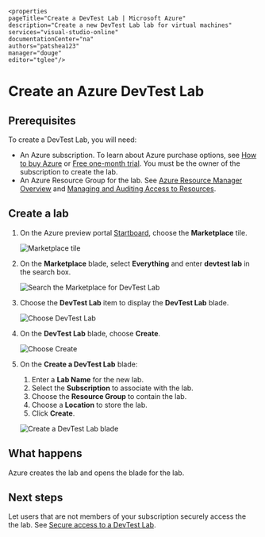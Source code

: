     <properties 
	pageTitle="Create a DevTest Lab | Microsoft Azure" 
	description="Create a new DevTest Lab lab for virtual machines" 
	services="visual-studio-online" 
	documentationCenter="na" 
	authors="patshea123" 
	manager="douge" 
	editor="tglee"/>
  
<tags 
	ms.service="visual-studio-online" 
	ms.workload="web" 
	ms.tgt_pltfrm="na" 
	ms.devlang="na" 
	ms.topic="get-started-article" 
	ms.date="09/04/2015" 
	ms.author="patshea"/>

# Create an Azure DevTest Lab

## Prerequisites

To create a DevTest Lab, you will need: 

- An Azure subscription. To learn about Azure purchase options, see [How to buy Azure](http://azure.microsoft.com/pricing/purchase-options/) or [Free one-month trial](https://azure.microsoft.com/pricing/free-trial/). You must be the owner of the subscription to create the lab.
- An Azure Resource Group for the lab. See [Azure Resource Manager Overview](resource-group-overview.md) and [Managing and Auditing Access to Resources](./azure-portal/resource-group-rbac.md).


## Create a lab

1. On the Azure preview portal [Startboard](http://portal.azure.com), choose the **Marketplace** tile.

    ![Marketplace tile](./media/devtest-lab-create-lab/start-marketplace-tile.png)   

2. On the **Marketplace** blade, select **Everything** and enter **devtest lab** in the search box.

    ![Search the Marketplace for DevTest Lab](./media/devtest-lab-create-lab/search-marketplace-everything-for-devtestlab.png)

3. Choose the **DevTest Lab** item to display the **DevTest Lab** blade.

    ![Choose DevTest Lab](./media/devtest-lab-create-lab/choose-devtestlab-after-search.png)

4. On the **DevTest Lab** blade, choose **Create**.

    ![Choose Create](./media/devtest-lab-create-lab/devtestlab-blade-create-button.png)

5. On the **Create a DevTest Lab** blade:

    1. Enter a **Lab Name** for the new lab.
    1. Select the **Subscription** to associate with the lab.
    1. Choose the **Resource Group** to contain the lab.
    1. Choose a **Location** to store the lab.
    1. Click **Create**.

    ![Create a DevTest Lab blade](./media/devtest-lab-create-lab/create-devtestlab-blade.png)

## What happens

Azure creates the lab and opens the blade for the lab.


## Next steps

Let users that are not members of your subscription securely access the the lab. See [Secure access to a DevTest Lab](devtest-lab-secure-user-access.md).

